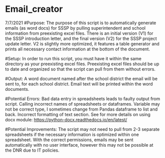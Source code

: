 # Email_creator
7/7/2021
#Purpose:
The purpose of this script is to automatically generate emails (as word docs) for SSSP by pulling superintendent and school information from preexisting excel files. There is an initial version (V1) for the SSSP introduction letter, and the final version (V2) for the SSSP project update letter. V2 is slightly more optimized, it features a table generator and prints all necessary contact information at the bottom of the document.

#Setup:
In order to run this script, you must have it within the same directory as your preexisting excel files. Preexisting excel files should be up to date and organized so that the script can pull from them without errors.

#Output:
A word document named after the school district the email will be sent to, for each school district. Email text will be printed within the word documents. 

#Potential Errors:
Bad data entry in spreadsheets leads to faulty output from script. Calling incorrect names of spreadsheets or dataframes. Variable may not be correct type, I sometimes change from Pandas dataframe to list and back. Incorrect formatting of text section. See for more details on using docx module: https://python-docx.readthedocs.io/en/latest/ 

#Potential Improvements:
The script may not need to pull from 2-3 separate spreadsheets if the necessary information is optimized within one spreadsheet.
With the correct permissions, emails may be sent automatically with no user interface, however this may not be possible at the DNR due to IT policies.


